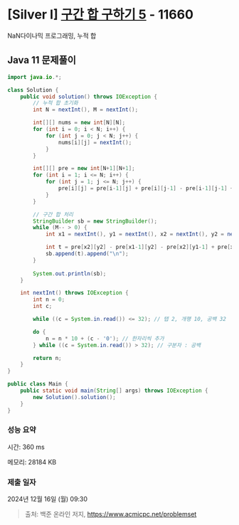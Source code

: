 # [Silver I] [구간 합 구하기 5](https://www.acmicpc.net/problem/11660) - 11660 

NaN다이나믹 프로그래밍, 누적 합

## Java 11 문제풀이

```Java 11
import java.io.*;

class Solution {
    public void solution() throws IOException {
        // 누적 합 초기화
        int N = nextInt(), M = nextInt();

        int[][] nums = new int[N][N];
        for (int i = 0; i < N; i++) {
            for (int j = 0; j < N; j++) {
                nums[i][j] = nextInt();
            }
        }

        int[][] pre = new int[N+1][N+1];
        for (int i = 1; i <= N; i++) {
            for (int j = 1; j <= N; j++) {
                pre[i][j] = pre[i-1][j] + pre[i][j-1] - pre[i-1][j-1] + nums[i-1][j-1];
            }
        }        

        // 구간 합 처리
        StringBuilder sb = new StringBuilder();
        while (M-- > 0) {
            int x1 = nextInt(), y1 = nextInt(), x2 = nextInt(), y2 = nextInt();

            int t = pre[x2][y2] - pre[x1-1][y2] - pre[x2][y1-1] + pre[x1-1][y1-1];
            sb.append(t).append("\n");
        }
        
        System.out.println(sb);
    }

    int nextInt() throws IOException {
        int n = 0;
        int c;

        while ((c = System.in.read()) <= 32); // 탭 2, 개행 10, 공백 32

        do {
            n = n * 10 + (c - '0'); // 한자리씩 추가
        } while ((c = System.in.read()) > 32); // 구분자 : 공백

        return n;
    }
}

public class Main {
    public static void main(String[] args) throws IOException {
        new Solution().solution();
    }
}
```

### 성능 요약

시간: 360 ms

메모리: 28184 KB

### 제출 일자

2024년 12월 16일 (월) 09:30

> 출처: 백준 온라인 저지, https://www.acmicpc.net/problemset 

